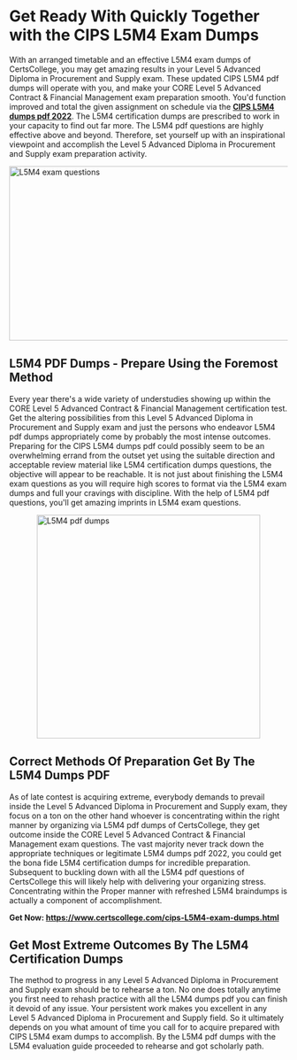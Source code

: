 <h1><strong>Get Ready With Quickly Together with the CIPS L5M4 Exam Dumps&nbsp;</strong></h1>
<p><span style="font-weight: 400;">With an arranged timetable and an effective  L5M4 exam dumps of CertsCollege, you may get amazing results in your Level 5 Advanced Diploma in Procurement and Supply exam. These updated CIPS L5M4 pdf dumps will operate with you, and make your CORE Level 5 Advanced Contract & Financial Management exam preparation smooth. You'd function improved and total the given assignment on schedule via the <strong><a href="https://www.certscollege.com/cips-L5M4-exam-dumps.html">CIPS L5M4 dumps pdf 2022</a></strong>. The L5M4 certification dumps are prescribed to work in your capacity to find out far more. The  L5M4 pdf questions are highly effective above and beyond. Therefore, set yourself up with an inspirational viewpoint and accomplish the Level 5 Advanced Diploma in Procurement and Supply exam preparation activity.&nbsp;</span></p>
<p><span style="font-weight: 400;"><img style="display: block; margin-left: auto; margin-right: auto;" src="https://i.ibb.co/CPDK3ps/Yellow-and-Blue-Initiative-Blog-Banner.png" alt="L5M4 exam questions" width="559" height="315" /></span></p>
<h2><strong>L5M4 PDF Dumps - Prepare Using the Foremost Method</strong></h2>
<p><span style="font-weight: 400;">Every year there's a wide variety of understudies showing up within the CORE Level 5 Advanced Contract & Financial Management certification test. Get the altering possibilities from this Level 5 Advanced Diploma in Procurement and Supply exam and just the persons who endeavor L5M4 pdf dumps appropriately come by probably the most intense outcomes. Preparing for the CIPS L5M4 dumps pdf could possibly seem to be an overwhelming errand from the outset yet using the suitable direction and acceptable review material like L5M4 certification dumps questions, the objective will appear to be reachable. It is not just about finishing the L5M4 exam questions as you will require high scores to format via the L5M4 exam dumps and full your cravings with discipline. With the help of L5M4 pdf questions, you'll get amazing imprints in L5M4 exam questions.</span></p>
<p><span style="font-weight: 400;"><a href="https://tinyurl.com/2p8c3tzx"><img style="display: block; margin-left: auto; margin-right: auto;" src="https://i.ibb.co/9tMrhdY/Teacher-Appreciation-Invitation.png" alt="L5M4 pdf dumps " width="404" height="404" /></a></span></p>
<h2><strong>Correct Methods Of Preparation Get By The L5M4 Dumps PDF</strong></h2>
<p><span style="font-weight: 400;">As of late contest is acquiring extreme, everybody demands to prevail inside the Level 5 Advanced Diploma in Procurement and Supply exam, they focus on a ton on the other hand whoever is concentrating within the right manner by organizing via L5M4 pdf dumps of CertsCollege, they get outcome inside the CORE Level 5 Advanced Contract & Financial Management exam questions. The vast majority never track down the appropriate techniques or legitimate L5M4 dumps pdf 2022, you could get the bona fide L5M4 certification dumps for incredible preparation. Subsequent to buckling down with all the  L5M4 pdf questions of CertsCollege this will likely help with delivering your organizing stress. Concentrating within the Proper manner with refreshed L5M4 braindumps is actually a component of accomplishment.</span></p>
<p><span style="font-weight: 400;"><strong>Get Now: <a href="https://www.certscollege.com/cips-L5M4-exam-dumps.html">https://www.certscollege.com/cips-L5M4-exam-dumps.html</a></strong></span></p>
<h2><strong>Get Most Extreme Outcomes By The L5M4 Certification Dumps</strong></h2>
<p><span style="font-weight: 400;">The method to progress in any Level 5 Advanced Diploma in Procurement and Supply exam should be to rehearse a ton. No one does totally anytime you first need to rehash practice with all the L5M4 dumps pdf you can finish it devoid of any issue. Your persistent work makes you excellent in any Level 5 Advanced Diploma in Procurement and Supply field. So it ultimately depends on you what amount of time you call for to acquire prepared with CIPS L5M4 exam dumps to accomplish. By the L5M4 pdf dumps with the L5M4 evaluation guide proceeded to rehearse and got scholarly path.</span></p>
